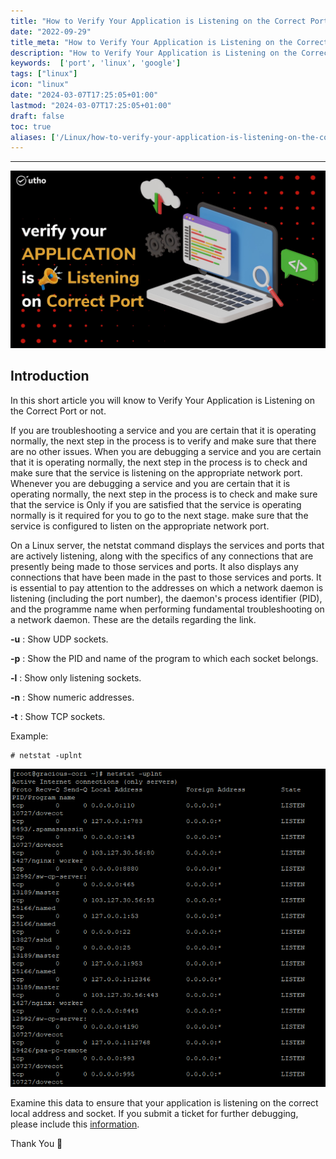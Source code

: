 ```yaml
---
title: "How to Verify Your Application is Listening on the Correct Port"
date: "2022-09-29"
title_meta: "How to Verify Your Application is Listening on the Correct Port"
description: "How to Verify Your Application is Listening on the Correct Port"
keywords:  ['port', 'linux', 'google']
tags: ["linux"]
icon: "linux"
date: "2024-03-07T17:25:05+01:00"
lastmod: "2024-03-07T17:25:05+01:00" 
draft: false
toc: true
aliases: ['/Linux/how-to-verify-your-application-is-listening-on-the-correct-port']
---
```

---

![](images/How-to-Verify-Your-Application-is-Listening-on-the-Correct-Port_utho.jpg)

## Introduction

In this short article you will know to Verify Your Application is Listening on the Correct Port or not.

If you are troubleshooting a service and you are certain that it is operating normally, the next step in the process is to verify and make sure that there are no other issues. When you are debugging a service and you are certain that it is operating normally, the next step in the process is to check and make sure that the service is listening on the appropriate network port. Whenever you are debugging a service and you are certain that it is operating normally, the next step in the process is to check and make sure that the service is Only if you are satisfied that the service is operating normally is it required for you to go to the next stage. make sure that the service is configured to listen on the appropriate network port.

On a Linux server, the netstat command displays the services and ports that are actively listening, along with the specifics of any connections that are presently being made to those services and ports. It also displays any connections that have been made in the past to those services and ports. It is essential to pay attention to the addresses on which a network daemon is listening (including the port number), the daemon's process identifier (PID), and the programme name when performing fundamental troubleshooting on a network daemon. These are the details regarding the link.

**\-u** : Show UDP sockets.

**\-p** : Show the PID and name of the program to which each socket belongs.

**\-l** : Show only listening sockets.

**\-n** : Show numeric addresses.

**\-t** : Show TCP sockets.

Example:

```
# netstat -uplnt
```

![Application is Listening on the Correct Port](images/image-212.png)

Examine this data to ensure that your application is listening on the correct local address and socket. If you submit a ticket for further debugging, please include this [information](https://utho.com/docs).

Thank You 🙂
